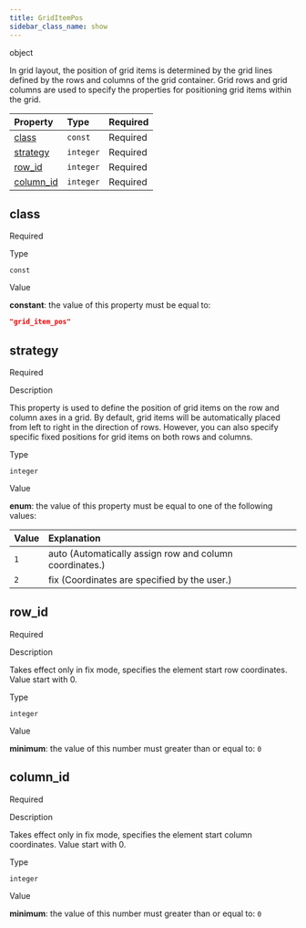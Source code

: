 ```yaml
---
title: GridItemPos
sidebar_class_name: show
---
```


<div className="section-type">

<div className="badge-type">object</div>

</div>

In grid layout, the position of grid items is determined by the grid lines defined by the rows and columns of the grid container. Grid rows and grid columns are used to specify the properties for positioning grid items within the grid.

<div className="property-preview">

<div className="property-table">

| Property                 | Type      | Required                                            |
| :----------------------- | :-------- | :-------------------------------------------------- |
| [class](#class)          | `const`   | <span className="property-required">Required</span> |
| [strategy](#strategy)    | `integer` | <span className="property-required">Required</span> |
| [row\_id](#row_id)       | `integer` | <span className="property-required">Required</span> |
| [column\_id](#column_id) | `integer` | <span className="property-required">Required</span> |

</div>

</div>

<div className="property">

<div className="property-heading">

## class

<span className="property-required">Required</span>

</div>

<div className="property-item">

Type

`const`

</div>

<div className="property-item">

Value

<div className="value-description">

**constant**: the value of this property must be equal to:

```json
"grid_item_pos"
```

</div>

</div>

</div>

<div className="property">

<div className="property-heading">

## strategy

<span className="property-required">Required</span>

</div>

<div className="property-item">

Description

This property is used to define the position of grid items on the row and column axes in a grid.  By default, grid items will be automatically placed from left to right in the direction of rows.  However, you can also specify specific fixed positions for grid items on both rows and columns.

</div>

<div className="property-item">

Type

`integer`

</div>

<div className="property-item">

Value

<div className="value-description">

**enum**: the value of this property must be equal to one of the following values:

| Value | Explanation                                                                                     |
| :---- | :---------------------------------------------------------------------------------------------- |
| `1`   | <div className="enum-description">auto (Automatically assign row and column coordinates.)</div> |
| `2`   | <div className="enum-description">fix (Coordinates are specified by the user.)</div>            |

</div>

</div>

</div>

<div className="property">

<div className="property-heading">

## row\_id

<span className="property-required">Required</span>

</div>

<div className="property-item">

Description

Takes effect only in fix mode, specifies the element start row coordinates. Value start with 0.

</div>

<div className="property-item">

Type

`integer`

</div>

<div className="property-item">

Value

<div className="value-description">

**minimum**: the value of this number must greater than or equal to: `0`

</div>

</div>

</div>

<div className="property">

<div className="property-heading">

## column\_id

<span className="property-required">Required</span>

</div>

<div className="property-item">

Description

Takes effect only in fix mode, specifies the element start column coordinates. Value start with 0.

</div>

<div className="property-item">

Type

`integer`

</div>

<div className="property-item">

Value

<div className="value-description">

**minimum**: the value of this number must greater than or equal to: `0`

</div>

</div>

</div>
